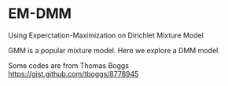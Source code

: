 # EM-DMM
Using Experctation-Maximization on Dirichlet Mixture Model

GMM is a popular mixture model. Here we explore a DMM model.

Some codes are from Thomas Boggs https://gist.github.com/tboggs/8778945

